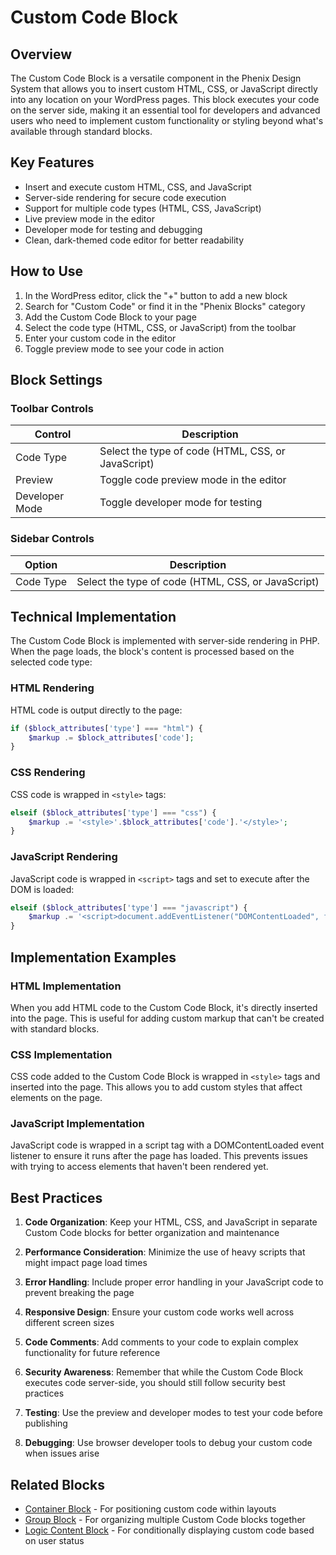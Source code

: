 # Custom Code Block

## Overview

The Custom Code Block is a versatile component in the Phenix Design System that allows you to insert custom HTML, CSS, or JavaScript directly into any location on your WordPress pages. This block executes your code on the server side, making it an essential tool for developers and advanced users who need to implement custom functionality or styling beyond what's available through standard blocks.

## Key Features

- Insert and execute custom HTML, CSS, and JavaScript
- Server-side rendering for secure code execution
- Support for multiple code types (HTML, CSS, JavaScript)
- Live preview mode in the editor
- Developer mode for testing and debugging
- Clean, dark-themed code editor for better readability

## How to Use

1. In the WordPress editor, click the "+" button to add a new block
2. Search for "Custom Code" or find it in the "Phenix Blocks" category
3. Add the Custom Code Block to your page
4. Select the code type (HTML, CSS, or JavaScript) from the toolbar
5. Enter your custom code in the editor
6. Toggle preview mode to see your code in action

## Block Settings

### Toolbar Controls

| Control | Description |
|---------|-------------|
| Code Type | Select the type of code (HTML, CSS, or JavaScript) |
| Preview | Toggle code preview mode in the editor |
| Developer Mode | Toggle developer mode for testing |

### Sidebar Controls

| Option | Description |
|--------|-------------|
| Code Type | Select the type of code (HTML, CSS, or JavaScript) |

## Technical Implementation

The Custom Code Block is implemented with server-side rendering in PHP. When the page loads, the block's content is processed based on the selected code type:

### HTML Rendering

HTML code is output directly to the page:

```php
if ($block_attributes['type'] === "html") {
    $markup .= $block_attributes['code'];
}
```

### CSS Rendering

CSS code is wrapped in `<style>` tags:

```php
elseif ($block_attributes['type'] === "css") {
    $markup .= '<style>'.$block_attributes['code'].'</style>';
}
```

### JavaScript Rendering

JavaScript code is wrapped in `<script>` tags and set to execute after the DOM is loaded:

```php
elseif ($block_attributes['type'] === "javascript") {
    $markup .= '<script>document.addEventListener("DOMContentLoaded", function(){'.$block_attributes['code'].'});</script>';
}
```


## Implementation Examples

### HTML Implementation

When you add HTML code to the Custom Code Block, it's directly inserted into the page. This is useful for adding custom markup that can't be created with standard blocks.

### CSS Implementation

CSS code added to the Custom Code Block is wrapped in `<style>` tags and inserted into the page. This allows you to add custom styles that affect elements on the page.

### JavaScript Implementation

JavaScript code is wrapped in a script tag with a DOMContentLoaded event listener to ensure it runs after the page has loaded. This prevents issues with trying to access elements that haven't been rendered yet.

## Best Practices

1. **Code Organization**: Keep your HTML, CSS, and JavaScript in separate Custom Code blocks for better organization and maintenance

2. **Performance Consideration**: Minimize the use of heavy scripts that might impact page load times

3. **Error Handling**: Include proper error handling in your JavaScript code to prevent breaking the page

4. **Responsive Design**: Ensure your custom code works well across different screen sizes

5. **Code Comments**: Add comments to your code to explain complex functionality for future reference

6. **Security Awareness**: Remember that while the Custom Code Block executes code server-side, you should still follow security best practices

7. **Testing**: Use the preview and developer modes to test your code before publishing

8. **Debugging**: Use browser developer tools to debug your custom code when issues arise

## Related Blocks

- [Container Block](./container-block.md) - For positioning custom code within layouts
- [Group Block](./group-block.md) - For organizing multiple Custom Code blocks together
- [Logic Content Block](./logical-content-block.md) - For conditionally displaying custom code based on user status

